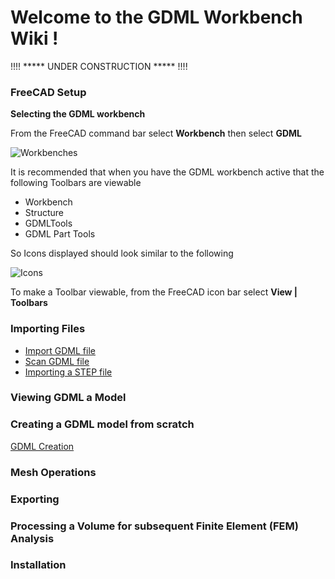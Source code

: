 # Welcome to the GDML Workbench Wiki !

!!!! ***** UNDER CONSTRUCTION ***** !!!!

### FreeCAD Setup

**Selecting the GDML workbench**

From the FreeCAD command bar select **Workbench** then select **GDML**

![Workbenches](https://github.com/KeithSloan/GDML/wiki/wiki_images/Workbenches.gif)

It is recommended that when you have the GDML workbench active that the following Toolbars are viewable

* Workbench
* Structure
* GDMLTools
* GDML Part Tools

So Icons displayed should look similar to the following

![Icons](https://github.com/KeithSloan/GDML/wiki/wiki_images/Icons.jpeg)

To make a Toolbar viewable, from the FreeCAD icon bar select **View | Toolbars**

### Importing Files

* [Import GDML file](https//github.com/KeithSloan/GDML/wiki/import.md)
* [Scan GDML file](https//github.com/KeithSloan/GDML/wiki/scan.md)
* [Importing a STEP file](https//github.com/KeithSloan/GDML/wiki/importSTEP.md)

### Viewing GDML a Model

### Creating a GDML model from scratch

[GDML Creation](https://github.com/KeithSloan/GDML/wiki/GDMLModelCreation.md)

### Mesh Operations

### Exporting

### Processing a Volume for subsequent Finite Element (FEM) Analysis 


### Installation
